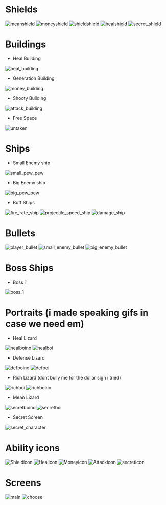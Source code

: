 # Shields

![meanshield](https://user-images.githubusercontent.com/84734669/120508201-d090f080-c3c7-11eb-9758-6733c10e5ef2.png)
![moneyshield](https://user-images.githubusercontent.com/84734669/120508903-64fb5300-c3c8-11eb-9cae-176b1522d4ac.png)
![shieldshield](https://user-images.githubusercontent.com/84734669/120507325-fff32d80-c3c6-11eb-9a97-667e971f275e.png)
![healshield](https://user-images.githubusercontent.com/84734669/120506464-3b412c80-c3c6-11eb-8cd8-523f7ca8a5f4.png)
![secret_shield](https://user-images.githubusercontent.com/84735216/120664341-25496f80-c48b-11eb-926b-1eaed9759012.png)
# Buildings
- Heal Building

![heal_building](https://user-images.githubusercontent.com/84735216/121052393-9e620300-c7ba-11eb-8089-c2f7e0048956.png)
- Generation Building

![money_building](https://user-images.githubusercontent.com/84735216/121052384-9d30d600-c7ba-11eb-986e-70ac02bce2cf.png)
- Shooty Building

![attack_building](https://user-images.githubusercontent.com/84735216/121052374-9b671280-c7ba-11eb-9b72-28cc3f236b4b.png)
- Free Space

![untaken](https://user-images.githubusercontent.com/84734669/121764757-8b4a8c80-cb46-11eb-8df5-88eb71d0bc8f.png)


# Ships
- Small Enemy ship

![small_pew_pew](https://user-images.githubusercontent.com/84735216/120809138-14abfe80-c54a-11eb-87fc-f9bbee0a2ecf.png)

- Big Enemy ship

![big_pew_pew](https://user-images.githubusercontent.com/84735216/120809137-14136800-c54a-11eb-95a2-44bfdfe23077.png)

- Buff Ships

![fire_rate_ship](https://user-images.githubusercontent.com/84735216/120809123-107fe100-c54a-11eb-9441-a26626fc4a70.png)
![projectile_speed_ship](https://user-images.githubusercontent.com/84735216/120809125-11187780-c54a-11eb-96a7-7b4f71fc514e.png)
![damage_ship](https://user-images.githubusercontent.com/84735216/120809127-11b10e00-c54a-11eb-97a7-317d10e3c9fd.png)

# Bullets
![player_bullet](https://user-images.githubusercontent.com/84734669/121239746-ec9a0380-c899-11eb-9694-2c96050584f8.png)
![small_enemy_bullet](https://user-images.githubusercontent.com/84734669/121239750-eefc5d80-c899-11eb-9433-e0903d649dab.png)
![big_enemy_bullet](https://user-images.githubusercontent.com/84734669/121239754-f15eb780-c899-11eb-975f-3c80bde1c7f3.png)

# Boss Ships

- Boss 1

![boss_1](https://user-images.githubusercontent.com/84735216/120809122-0fe74a80-c54a-11eb-8a6a-81f910d8be07.png)

# Portraits (i made speaking gifs in case we need em)
- Heal Lizard

![healboino](https://user-images.githubusercontent.com/84735216/120103703-3293f080-c151-11eb-83b4-4eddba7ab8cc.png)
![healboi](https://user-images.githubusercontent.com/84735216/120103696-27d95b80-c151-11eb-8ede-4b730aba2cb8.gif)

- Defense Lizard

![defboino](https://user-images.githubusercontent.com/84735216/120103717-42133980-c151-11eb-988c-0c86ca472c7d.png)
![defboi](https://user-images.githubusercontent.com/84735216/120103710-3aec2b80-c151-11eb-8abf-f2743172898c.gif)

- Rich Lizard (dont bully me for the dollar sign i tried)

![richboi](https://user-images.githubusercontent.com/84735216/120112640-f4112c80-c176-11eb-988a-d235b3b51e99.png)
![richboino](https://user-images.githubusercontent.com/84735216/120112642-f4a9c300-c176-11eb-806c-dc3cf97bb81e.gif)

- Mean Lizard

![secretboino](https://user-images.githubusercontent.com/84735216/120103735-5d7e4480-c151-11eb-8785-bb1980cc82d6.png)
![secretboi](https://user-images.githubusercontent.com/84735216/120103734-56573680-c151-11eb-8c02-eb7406a4f424.gif)

- Secret Screen

![secret_character](https://user-images.githubusercontent.com/84735216/120664323-224e7f00-c48b-11eb-8306-d5f10ad38c60.png)

# Ability icons
![Shieldicon](https://user-images.githubusercontent.com/84735216/120664449-37c3a900-c48b-11eb-95af-060cce0f5837.png)
![Healicon](https://user-images.githubusercontent.com/84735216/120664418-32665e80-c48b-11eb-8f51-b6bb317f76fa.png)
![Moneyicon](https://user-images.githubusercontent.com/84735216/120664442-36927c00-c48b-11eb-874b-1ece4c611811.png)
![Attackicon](https://user-images.githubusercontent.com/84735216/120664407-30040480-c48b-11eb-8260-71cb07056776.png)
![secreticon](https://user-images.githubusercontent.com/84735216/120664356-29758d00-c48b-11eb-8539-9bb23a4fd0c8.png)

# Screens
![main](https://user-images.githubusercontent.com/84735216/120377022-dda4d580-c31c-11eb-8d70-cacae8d7253a.png)
![choose](https://user-images.githubusercontent.com/84735216/120377018-db427b80-c31c-11eb-9b29-53b45fa52964.png)
